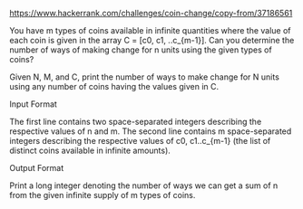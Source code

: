 https://www.hackerrank.com/challenges/coin-change/copy-from/37186561


You have m types of coins available in infinite quantities where the value of each coin is given in the array C = [c0, c1, ..c_{m-1}]. Can you determine the number of ways of making change for n units using the given types of coins?

Given N, M, and C, print the number of ways to make change for N units using any number of coins having the values given in C.

Input Format

The first line contains two space-separated integers describing the respective values of n and m. 
The second line contains m space-separated integers describing the respective values of c0, c1..c_{m-1} (the list of distinct coins available in infinite amounts).

Output Format

Print a long integer denoting the number of ways we can get a sum of n from the given infinite supply of m types of coins.
